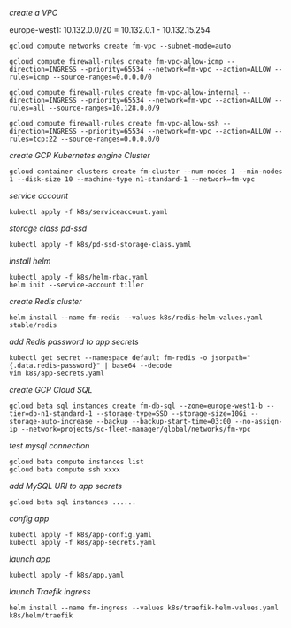 *create a VPC*

europe-west1: 10.132.0.0/20 = 10.132.0.1 - 10.132.15.254

    gcloud compute networks create fm-vpc --subnet-mode=auto

    gcloud compute firewall-rules create fm-vpc-allow-icmp --direction=INGRESS --priority=65534 --network=fm-vpc --action=ALLOW --rules=icmp --source-ranges=0.0.0.0/0

    gcloud compute firewall-rules create fm-vpc-allow-internal --direction=INGRESS --priority=65534 --network=fm-vpc --action=ALLOW --rules=all --source-ranges=10.128.0.0/9

    gcloud compute firewall-rules create fm-vpc-allow-ssh --direction=INGRESS --priority=65534 --network=fm-vpc --action=ALLOW --rules=tcp:22 --source-ranges=0.0.0.0/0

*create GCP Kubernetes engine Cluster*

    gcloud container clusters create fm-cluster --num-nodes 1 --min-nodes 1 --disk-size 10 --machine-type n1-standard-1 --network=fm-vpc

*service account*

    kubectl apply -f k8s/serviceaccount.yaml

*storage class pd-ssd*

    kubectl apply -f k8s/pd-ssd-storage-class.yaml

*install helm*

    kubectl apply -f k8s/helm-rbac.yaml
    helm init --service-account tiller

*create Redis cluster*

    helm install --name fm-redis --values k8s/redis-helm-values.yaml stable/redis

*add Redis password to app secrets*

    kubectl get secret --namespace default fm-redis -o jsonpath="{.data.redis-password}" | base64 --decode
    vim k8s/app-secrets.yaml

*create GCP Cloud SQL*

    gcloud beta sql instances create fm-db-sql --zone=europe-west1-b --tier=db-n1-standard-1 --storage-type=SSD --storage-size=10Gi --storage-auto-increase --backup --backup-start-time=03:00 --no-assign-ip --network=projects/sc-fleet-manager/global/networks/fm-vpc

*test mysql connection*

    gcloud beta compute instances list
    gcloud beta compute ssh xxxx

*add MySQL URI to app secrets*

    gcloud beta sql instances ......

*config app*

    kubectl apply -f k8s/app-config.yaml
    kubectl apply -f k8s/app-secrets.yaml

*launch app*

    kubectl apply -f k8s/app.yaml

*launch Traefik ingress*

    helm install --name fm-ingress --values k8s/traefik-helm-values.yaml k8s/helm/traefik
